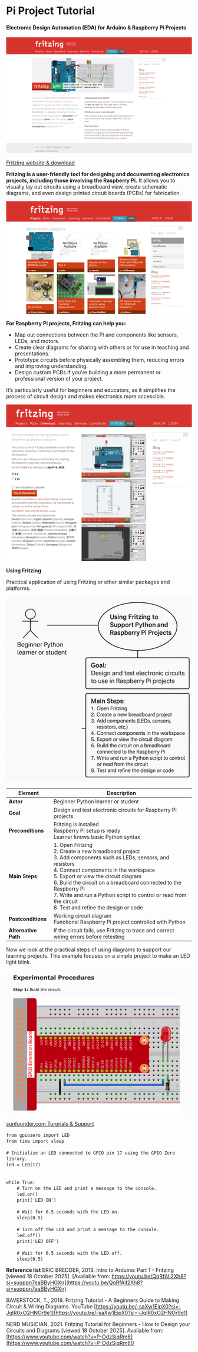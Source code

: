 # Pi Project Tutorial


#### Electronic Design Automation (EDA) for Arduino & Raspberry Pi Projects


![](./img/Pi_folder_CAPs/Screenshot%202025-10-18%20183927.png)

[Fritzing website & download](https://fritzing.org/)

**Fritzing is a user-friendly tool for designing and documenting electronics projects, including those involving the Raspberry Pi.** It allows you to visually lay out circuits using a breadboard view, create schematic diagrams, and even design printed circuit boards (PCBs) for fabrication.

![](./img/Pi_folder_CAPs/Screenshot%202025-10-18%20184657.png)

**For Raspberry Pi projects, Fritzing can help you:**

* Map out connections between the Pi and components like sensors, LEDs, and motors.
* Create clear diagrams for sharing with others or for use in teaching and presentations.
* Prototype circuits before physically assembling them, reducing errors and improving understanding.
* Design custom PCBs if you're building a more permanent or professional version of your project.

It’s particularly useful for beginners and educators, as it simplifies the process of circuit design and makes electronics more accessible.

![](./img/Pi_folder_CAPs/Screenshot%202025-10-18%20184132.png)


**Using Fritzing**

Practical application of using Fritzing or other similar packages and platforms. 

![](./img/Pi_folder_CAPs/use_case_fritzing.png)

| **Element**          | **Description**                                                                                                                                                                                                                                                                                                                                                                            |
| -------------------- | ------------------------------------------------------------------------------------------------------------------------------------------------------------------------------------------------------------------------------------------------------------------------------------------------------------------------------------------------------------------------------------------ |
| **Actor**            | Beginner Python learner or student                                                                                                                                                                                                                                                                                                                                                         |
| **Goal**             | Design and test electronic circuits for Raspberry Pi projects                                                                                                                                                                                                                                                                                                                              |
| **Preconditions**    | Fritzing is installed<br>Raspberry Pi setup is ready<br>Learner knows basic Python syntax                                                                                                                                                                                                                                                                                            |
| **Main Steps**       | 1. Open Fritzing<br>2. Create a new breadboard project<br>3. Add components such as LEDs, sensors, and resistors<br>4. Connect components in the workspace<br>5. Export or view the circuit diagram<br>6. Build the circuit on a breadboard connected to the Raspberry Pi<br>7. Write and run a Python script to control or read from the circuit<br>8. Test and refine the design or code |
| **Postconditions**   | Working circuit diagram<br>Functional Raspberry Pi project controlled with Python                                                                                                                                                                                                                                                                                                      |
| **Alternative Path** | If the circuit fails, use Fritzing to trace and correct wiring errors before retesting                                                                                                                                                                                                                                                                                                     |

Now we look at the practical steps of using diagrams to support our learning projects. This example focuses on a simple project to make an LED light blink.



![](./img/Pi_folder_CAPs/Screenshot%202025-10-19%20at%2009.22.20.png)



[sunfounder.com Turorials & Support](https://docs.sunfounder.com/projects/davinci-kit/en/latest/python_pi5/pi5_1.1.1_blinking_led_python.html)




```
from gpiozero import LED
from time import sleep

# Initialize an LED connected to GPIO pin 17 using the GPIO Zero library.
led = LED(17)


while True:
    # Turn on the LED and print a message to the console.
    led.on()
    print('LED ON')

    # Wait for 0.5 seconds with the LED on.
    sleep(0.5)

    # Turn off the LED and print a message to the console.
    led.off()
    print('LED OFF')

    # Wait for 0.5 seconds with the LED off.
    sleep(0.5)
```


**Reference list**
ERIC BREDDER, 2018. Intro to Arduino: Part 1 - Fritzing [viewed 18 October 2025]. [Available from: https://youtu.be/QqRfAlI2Xh8?si=suqppn7eaBByHGXn](https://youtu.be/QqRfAlI2Xh8?si=suqppn7eaBByHGXn)

BAVERSTOCK, T., 2019. Fritzing Tutorial - A Beginners Guide to Making Circuit & Wiring Diagrams. YouTube [https://youtu.be/-saXw1EipX0?si=-JqlR0xO2HNOr9e1](https://youtu.be/-saXw1EipX0?si=-JqlR0xO2HNOr9e1)

NERD MUSICIAN, 2021. Fritzing Tutorial for Beginners - How to Design your Circuits and Diagrams [viewed 18 October 2025]. Available from: [https://www.youtube.com/watch?v=P-OdzSiqRm8](https://www.youtube.com/watch?v=P-OdzSiqRm80